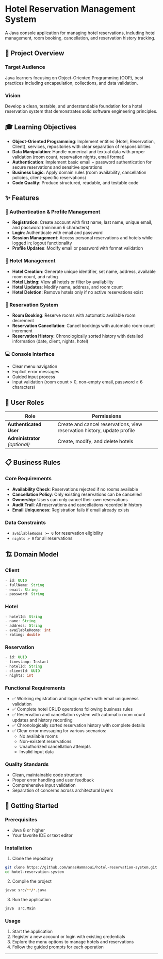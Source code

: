 # Hotel Reservation Management System

A Java console application for managing hotel reservations, including hotel management, room booking, cancellation, and reservation history tracking.

## 🎯 Project Overview

### Target Audience
Java learners focusing on Object-Oriented Programming (OOP), best practices including encapsulation, collections, and data validation.

### Vision
Develop a clean, testable, and understandable foundation for a hotel reservation system that demonstrates solid software engineering principles.

## 🎓 Learning Objectives

- **Object-Oriented Programming**: Implement entities (Hotel, Reservation, Client), services, repositories with clear separation of responsibilities
- **Data Manipulation**: Handle numerical and textual data with proper validation (room count, reservation nights, email format)
- **Authentication**: Implement basic email + password authentication for secure reservations and sensitive operations
- **Business Logic**: Apply domain rules (room availability, cancellation policies, client-specific reservations)
- **Code Quality**: Produce structured, readable, and testable code

## ✨ Features

### 🔐 Authentication & Profile Management
- **Registration**: Create account with first name, last name, unique email, and password (minimum 6 characters)
- **Login**: Authenticate with email and password
- **Session Management**: Access personal reservations and hotels while logged in; logout functionality
- **Profile Updates**: Modify email or password with format validation

### 🏨 Hotel Management
- **Hotel Creation**: Generate unique identifier, set name, address, available room count, and rating
- **Hotel Listing**: View all hotels or filter by availability
- **Hotel Updates**: Modify name, address, and room count
- **Hotel Deletion**: Remove hotels only if no active reservations exist

### 📅 Reservation System
- **Room Booking**: Reserve rooms with automatic available room decrement
- **Reservation Cancellation**: Cancel bookings with automatic room count increment
- **Reservation History**: Chronologically sorted history with detailed information (date, client, nights, hotel)

### 💻 Console Interface
- Clear menu navigation
- Explicit error messages
- Guided input process
- Input validation (room count > 0, non-empty email, password ≥ 6 characters)

## 👥 User Roles

| Role | Permissions |
|------|-------------|
| **Authenticated User** | Create and cancel reservations, view reservation history, update profile |
| **Administrator** *(optional)* | Create, modify, and delete hotels |

## 📋 Business Rules

### Core Requirements
- **Availability Check**: Reservations rejected if no rooms available
- **Cancellation Policy**: Only existing reservations can be cancelled
- **Ownership**: Users can only cancel their own reservations
- **Audit Trail**: All reservations and cancellations recorded in history
- **Email Uniqueness**: Registration fails if email already exists

### Data Constraints
- `availableRooms >= 0` for reservation eligibility
- `nights > 0` for all reservations

## 🏗️ Domain Model

### Client
```java
- id: UUID
- fullName: String
- email: String
- password: String
```

### Hotel
```java
- hotelId: String
- name: String
- address: String
- availableRooms: int
- rating: double
```

### Reservation
```java
- id: UUID
- timestamp: Instant
- hotelId: String
- clientId: UUID
- nights: int
```
### Functional Requirements
- ✅ Working registration and login system with email uniqueness validation
- ✅ Complete hotel CRUD operations following business rules
- ✅ Reservation and cancellation system with automatic room count updates and history recording
- ✅ Chronologically sorted reservation history with complete details
- ✅ Clear error messaging for various scenarios:
  - No available rooms
  - Non-existent reservations
  - Unauthorized cancellation attempts
  - Invalid input data

### Quality Standards
- Clean, maintainable code structure
- Proper error handling and user feedback
- Comprehensive input validation
- Separation of concerns across architectural layers

## 🚀 Getting Started

### Prerequisites
- Java 8 or higher
- Your favorite IDE or text editor

### Installation
1. Clone the repository
```bash
git clone https://github.com/anasHammaoui/hotel-reservation-system.git
cd hotel-reservation-system
```

2. Compile the project
```bash
javac src/**/*.java
```

3. Run the application
```bash
java  src.Main
```

### Usage
1. Start the application
2. Register a new account or login with existing credentials
3. Explore the menu options to manage hotels and reservations
4. Follow the guided prompts for each operation

---

